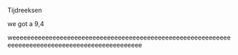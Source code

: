 Tijdreeksen

we got a 9,4



weeeeeeeeeeeeeeeeeeeeeeeeeeeeeeeeeeeeeeeeeeeeeeeeeeeeeeeeeeeeeeeeeeeeeeeeeeeeeeeeeeeeeeeeeeeeeeeee





